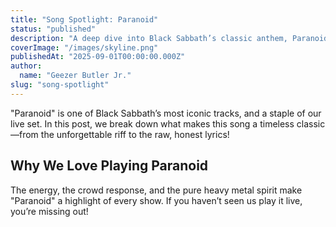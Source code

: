 ```yaml
---
title: "Song Spotlight: Paranoid"
status: "published"
description: "A deep dive into Black Sabbath’s classic anthem, Paranoid."
coverImage: "/images/skyline.png"
publishedAt: "2025-09-01T00:00:00.000Z"
author:
  name: "Geezer Butler Jr."
slug: "song-spotlight"
---
```


"Paranoid" is one of Black Sabbath’s most iconic tracks, and a staple of our live set. In this post, we break down what makes this song a timeless classic—from the unforgettable riff to the raw, honest lyrics!

## Why We Love Playing Paranoid

The energy, the crowd response, and the pure heavy metal spirit make "Paranoid" a highlight of every show. If you haven’t seen us play it live, you’re missing out!